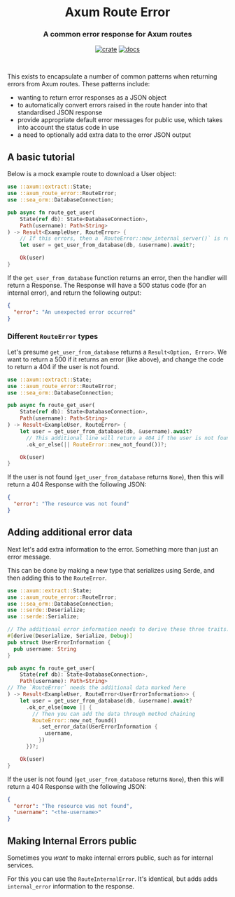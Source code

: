<div align="center">
  <h1>
    Axum Route Error
  </h1>

  <h3>
    A common error response for Axum routes
  </h3>

  [![crate](https://img.shields.io/crates/v/axum-route-error.svg)](https://crates.io/crates/axum-route-error)
  [![docs](https://docs.rs/axum-route-error/badge.svg)](https://docs.rs/axum-route-error)

  <br>
</div>

This exists to encapsulate a number of common patterns when returning errors from Axum routes.
These patterns include:

 - wanting to return error responses as a JSON object
 - to automatically convert errors raised in the route hander into that standardised JSON response
 - provide appropriate default error messages for public use, which takes into account the status code in use
 - a need to optionally add extra data to the error JSON output

## A basic tutorial

Below is a mock example route to download a User object:

```rust
use ::axum::extract::State;
use ::axum_route_error::RouteError;
use ::sea_orm::DatabaseConnection;

pub async fn route_get_user(
    State(ref db): State<DatabaseConnection>,
    Path(username): Path<String>
) -> Result<ExampleUser, RouteError> {
    // If this errors, then a `RouteError::new_internal_server()` is returned.
    let user = get_user_from_database(db, &username).await?;

    Ok(user)
}
```

If the `get_user_from_database` function returns an error,
then the handler will return a Response.
The Response will have a 500 status code (for an internal error),
and return the following output:

```json
{
  "error": "An unexpected error occurred"
}
```

### Different `RouteError` types

Let's presume `get_user_from_database` returns a `Result<Option, Error>`.
We want to return a 500 if it returns an error (like above),
and change the code to return a 404 if the user is not found.

```rust
use ::axum::extract::State;
use ::axum_route_error::RouteError;
use ::sea_orm::DatabaseConnection;

pub async fn route_get_user(
    State(ref db): State<DatabaseConnection>,
    Path(username): Path<String>
) -> Result<ExampleUser, RouteError> {
    let user = get_user_from_database(db, &username).await?
      // This additional line will return a 404 if the user is not found.
      .ok_or_else(|| RouteError::new_not_found())?;

    Ok(user)
}
```

If the user is not found (`get_user_from_database` returns `None`),
then this will return a 404 Response with the following JSON:

```json
{
  "error": "The resource was not found"
}
```

## Adding additional error data

Next let's add extra information to the error.
Something more than just an error message.

This can be done by making a new type that serializes using Serde,
and then adding this to the `RouteError`.

```rust
use ::axum::extract::State;
use ::axum_route_error::RouteError;
use ::sea_orm::DatabaseConnection;
use ::serde::Deserialize;
use ::serde::Serialize;

// The additional error information needs to derive these three traits.
#[derive(Deserialize, Serialize, Debug)]
pub struct UserErrorInformation {
  pub username: String
}

pub async fn route_get_user(
    State(ref db): State<DatabaseConnection>,
    Path(username): Path<String>
// The `RouteError` needs the additional data marked here
) -> Result<ExampleUser, RouteError<UserErrorInformation>> {
    let user = get_user_from_database(db, &username).await?
      .ok_or_else(move || {
        // Then you can add the data through method chaining
        RouteError::new_not_found()
          .set_error_data(UserErrorInformation {
            username,
          })
      })?;

    Ok(user)
}
```

If the user is not found (`get_user_from_database` returns `None`),
then this will return a 404 Response with the following JSON:

```json
{
  "error": "The resource was not found",
  "username": "<the-username>"
}
```

## Making Internal Errors public

Sometimes you *want* to make internal errors public,
such as for internal services.

For this you can use the `RouteInternalError`. It's identical,
but adds adds `internal_error` information to the response.
